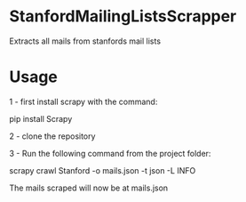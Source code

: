 # StanfordMailingListsScrapper
Extracts all mails from stanfords mail lists


# Usage
1 - first install scrapy with the command:

pip install Scrapy

2 - clone the repository

3 - Run the following command from the project folder:

scrapy crawl Stanford -o mails.json -t json -L INFO

The mails scraped will now be at mails.json
